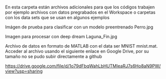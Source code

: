 En esta carpeta están archivos adicionales para que los códigos trabajen por ejemplo archivos con datos pregrabados en el Workspace o carpetas con los data sets 
que se usan en algunos ejemplos

Imágen de prueba para clasificar con un modelo preentrenado
Perro.jpg

Imagen para procesar con deep dream
Laguna_Fin.jpg

Archivo de datos en formato de MATLAB con el data ser MNIST mnist.mat. Acceder al archivo usando el siguiente enlace en Google Drive, por su tamaño no se pudo subir directamente a github

https://drive.google.com/file/d/1o79dFbqWahLbHUTMIeaRJ7s6Ho8aN9PW/view?usp=sharing

